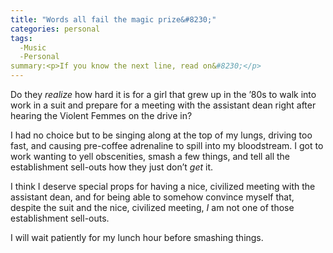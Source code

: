 ```yaml
---
title: "Words all fail the magic prize&#8230;"
categories: personal
tags:
  -Music
  -Personal
summary:<p>If you know the next line, read on&#8230;</p>
---
```

<p>Do they <em>realize</em> how hard it is for a girl that grew up in the &#8217;80s to walk into work in a suit and prepare for a meeting with the assistant dean right after hearing the Violent Femmes on the drive in? </p>

<p>I had no choice but to be singing along at the top of my lungs, driving too fast, and causing pre-coffee adrenaline to spill into my bloodstream.  I got to work wanting to yell obscenities, smash a few things, and tell all the establishment sell-outs how they just don&#8217;t <em>get</em> it.</p>

<p>I think I deserve special props for having a nice, civilized meeting with the assistant dean, and for being able to somehow convince myself that, despite the suit and the nice, civilized meeting, <em>I</em> am not one of those establishment sell-outs.</p>

<p>I will wait patiently for my lunch hour before smashing things.</p>
